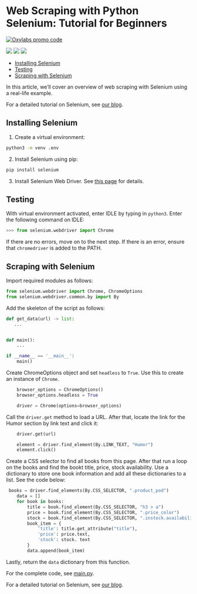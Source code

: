 # Web Scraping with Python Selenium: Tutorial for Beginners

[![Oxylabs promo code](https://user-images.githubusercontent.com/129506779/250792357-8289e25e-9c36-4dc0-a5e2-2706db797bb5.png)](https://oxylabs.go2cloud.org/aff_c?offer_id=7&aff_id=877&url_id=112)


[<img src="https://img.shields.io/static/v1?label=&message=python&color=brightgreen" />](https://github.com/topics/python) [<img src="https://img.shields.io/static/v1?label=&message=selenium&color=blue" />](https://github.com/topics/selenium) [<img src="https://img.shields.io/static/v1?label=&message=Web%20Scraping&color=important" />](https://github.com/topics/web-scraping)
- [Installing Selenium](#installing-selenium)
- [Testing](#testing)
- [Scraping with Selenium](#scraping-with-selenium)

In this article, we’ll cover an overview of web scraping with Selenium using a real-life example.

For a detailed tutorial on Selenium, see [our blog](https://oxylabs.io/blog/selenium-web-scraping).

## Installing Selenium

1. Create a virtual environment:

```sh
python3 -m venv .env
```

2. Install Selenium using pip:

```sh
pip install selenium
```

3. Install Selenium Web Driver. See [this page](https://www.selenium.dev/documentation/webdriver/getting_started/install_drivers/) for details.

## Testing

With virtual environment activated, enter IDLE by typing in `python3`. Enter the following command on IDLE:

```python
>>> from selenium.webdriver import Chrome

```

If there are no errors, move on to the next step. If there is an error, ensure that `chromedriver` is added to the PATH.

## Scraping with Selenium

Import required modules as follows:

```python
from selenium.webdriver import Chrome, ChromeOptions
from selenium.webdriver.common.by import By
```

Add the skeleton of the script as follows:

```python
def get_data(url) -> list:
   ...


def main():
    ...

if __name__ == '__main__':
    main()
```

Create ChromeOptions object and set `headless` to `True`. Use this to create an instance of `Chrome`.

```python
    browser_options = ChromeOptions()
    browser_options.headless = True

    driver = Chrome(options=browser_options)
```

Call the `driver.get` method to load a URL. After that, locate the link for the Humor section by link text and click it:

```python
    driver.get(url)

    element = driver.find_element(By.LINK_TEXT, "Humor")
    element.click()
```

Create a CSS selector to find all books from this page. After that run a loop on the books and find the bookt title, price, stock availability. Use a dictionary to store one book information and add all these dictionaries to a list. See the code below:

```python
 books = driver.find_elements(By.CSS_SELECTOR, ".product_pod")
    data = []
    for book in books:
        title = book.find_element(By.CSS_SELECTOR, "h3 > a")
        price = book.find_element(By.CSS_SELECTOR, ".price_color")
        stock = book.find_element(By.CSS_SELECTOR, ".instock.availability")
        book_item = {
            'title': title.get_attribute("title"),
            'price': price.text,
            'stock': stock. text
        }
        data.append(book_item)

```

Lastly, return the `data` dictionary from this function.

For the complete code, see [main.py](src/main.py).

For a detailed tutorial on Selenium, see [our blog](https://oxylabs.io/blog/selenium-web-scraping).
